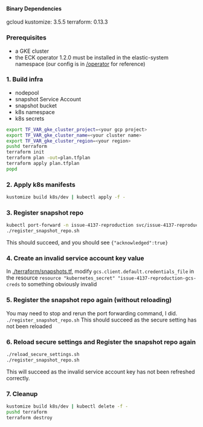 
#### Binary Dependencies
gcloud
kustomize: 3.5.5 
terraform: 0.13.3


### Prerequisites
- a GKE cluster
- the ECK operator 1.2.0 must be installed in the elastic-system namespace (our config is in [/operator](operator) for reference)

### 1. Build infra
- nodepool
- snapshot Service Account
- snapshot bucket
- k8s namespace
- k8s secrets

```bash
export TF_VAR_gke_cluster_project=<your gcp project>
export TF_VAR_gke_cluster_name=<your cluster name>
export TF_VAR_gke_cluster_region=<your region>
pushd terraform
terraform init
terraform plan -out=plan.tfplan
terraform apply plan.tfplan
popd
```

### 2. Apply k8s manifests
```bash
kustomize build k8s/dev | kubectl apply -f -
```

### 3. Register snapshot repo
```bash
kubectl port-forward -n issue-4137-reproduction svc/issue-4137-reproduction-es-http 9200
./register_snapshot_repo.sh
```

This should succeed, and you should see
`{"acknowledged":true}`

### 4. Create an invalid  service account key value
In [./terraform/snapshots.tf](./terraform/snapshots.tf), modify `gcs.client.default.credentials_file` in the resource `resource "kubernetes_secret" "issue-4137-reproduction-gcs-creds` to something obviously invalid

### 5. Register the snapshot repo again (without reloading)
You may need to stop and rerun the port forwarding command, I did.
`./register_snapshot_repo.sh`
This should succeed as the secure setting has not been reloaded

### 6. Reload secure settings and Register the snapshot repo again
```bash
./reload_secure_settings.sh
./register_snapshot_repo.sh
```
This will succeed as the invalid service account key has not been refreshed correctly.

### 7. Cleanup
```bash
kustomize build k8s/dev | kubectl delete -f -
pushd terraform
terraform destroy 
```
